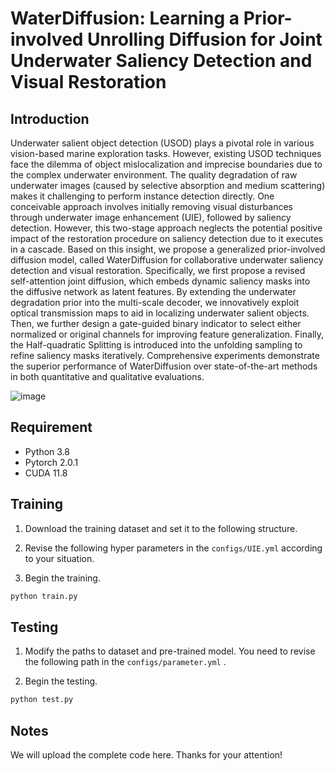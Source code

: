 # WaterDiffusion: Learning a Prior-involved Unrolling Diffusion for Joint Underwater Saliency Detection and Visual Restoration

## Introduction
Underwater salient object detection (USOD) plays a pivotal role in various vision-based marine exploration tasks. However, existing USOD techniques face the dilemma of object mislocalization and imprecise boundaries due to the complex underwater environment. The quality degradation of raw underwater images (caused by selective absorption and medium scattering) makes it challenging to perform instance detection directly. One conceivable approach involves initially removing visual disturbances through underwater image enhancement (UIE), followed by saliency detection. However, this two-stage approach neglects the potential positive impact of the restoration procedure on saliency detection due to it executes in a cascade. Based on this insight, we propose a generalized prior-involved diffusion model, called WaterDiffusion for collaborative underwater saliency detection and visual restoration. Specifically, we first propose a revised self-attention joint diffusion, which embeds dynamic saliency masks into the diffusive network as latent features. By extending the underwater degradation prior into the multi-scale decoder, we innovatively exploit optical transmission maps to aid in localizing underwater salient objects. Then, we further design a gate-guided binary indicator to select either normalized or original channels for improving feature generalization. Finally, the Half-quadratic Splitting is introduced into the unfolding sampling to refine saliency masks iteratively. Comprehensive experiments demonstrate the superior performance of WaterDiffusion over state-of-the-art methods in both quantitative and qualitative evaluations.

![image](https://github.com/user-attachments/assets/8f0cc26c-ab58-4947-aeaf-38f184d4459c)

## Requirement
* Python 3.8
* Pytorch 2.0.1
* CUDA 11.8

## Training
1. Download the training dataset and set it to the following structure.

2. Revise the following hyper parameters in the `configs/UIE.yml` according to your situation.

3. Begin the training.
```python
python train.py
```

## Testing
1. Modify the paths to dataset and pre-trained model. You need to revise the following path in the `configs/parameter.yml` .

2. Begin the testing.
```python
python test.py
```
## Notes
We will upload the complete code here. Thanks for your attention!
